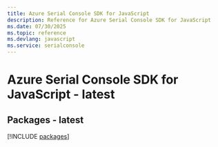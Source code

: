 ```yaml
---
title: Azure Serial Console SDK for JavaScript
description: Reference for Azure Serial Console SDK for JavaScript
ms.date: 07/30/2025
ms.topic: reference
ms.devlang: javascript
ms.service: serialconsole
---
```

# Azure Serial Console SDK for JavaScript - latest
## Packages - latest
[!INCLUDE [packages](serial-console-index.md)]
